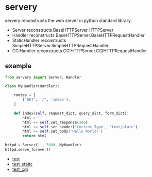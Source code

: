 ﻿# servery

servery reconstructs the web server in python standard library.

- Server reconstructs BaseHTTPServer.HTTPServer
- Handler reconstructs BaseHTTPServer.BaseHTTPRequestHandler
- StaticHandler reconstructs SimpleHTTPServer.SimpleHTTPRequestHandler
- CGIHandler reconstructs CGIHTTPServer.CGIHTTPRequestHandler

## example

```python
from servery import Server, Handler

class MyHandler(Handler):
    
    routes = [
        ('GET', '/', 'index'),
    ]
    
    def index(self, request_dict, query_dict, form_dict):
        html = ''
        html += self.set_response(200)
        html += self.set_header('Content-Type', 'text/plain')
        html += self.set_body('Hello World!')
        return html
        
httpd = Server('', 5000, MyHandler)
httpd.serve_forever()
```

- [test](https://github.com/For-Human/servery/tree/master/example/test)
- [test_staitc](https://github.com/For-Human/servery/tree/master/example/test_static)
- [test_cgi](https://github.com/For-Human/servery/tree/master/example/test_cgi)